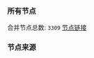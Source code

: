 ### 所有节点
合并节点总数: `3309`
[节点链接](https://raw.githubusercontent.com/rzhy1/11/master/sub/sub_merge_base64.txt)

### 节点来源